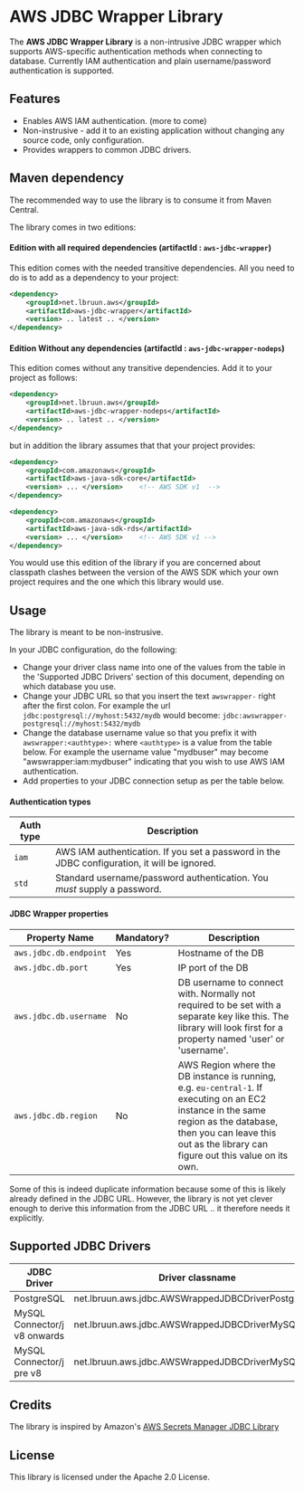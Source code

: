 # AWS JDBC Wrapper Library

The **AWS JDBC Wrapper Library** is a non-intrusive JDBC wrapper
which supports AWS-specific authentication methods when connecting
to database. Currently IAM authentication and plain username/password 
authentication is supported.


## Features

* Enables AWS IAM authentication. (more to come)
* Non-instrusive - add it to an existing application without changing 
  any source code, only configuration.
* Provides wrappers to common JDBC drivers.



## Maven dependency

The recommended way to use the library is to consume it from Maven Central. 

The library comes in two editions:

#### Edition with all required dependencies (artifactId : `aws-jdbc-wrapper`)

This edition comes with the needed transitive dependencies. All you need to do
is to add as a dependency to your project:

``` xml
<dependency>
    <groupId>net.lbruun.aws</groupId>
    <artifactId>aws-jdbc-wrapper</artifactId>  
    <version> .. latest .. </version>
</dependency>
```

#### Edition Without any dependencies (artifactId : `aws-jdbc-wrapper-nodeps`)

This edition comes without any transitive dependencies. Add it to your project
as follows:

``` xml
<dependency>
    <groupId>net.lbruun.aws</groupId>
    <artifactId>aws-jdbc-wrapper-nodeps</artifactId>  
    <version> .. latest .. </version>
</dependency>
```

but in addition the library assumes that that your project provides:

``` xml
<dependency>
    <groupId>com.amazonaws</groupId>
    <artifactId>aws-java-sdk-core</artifactId>  
    <version> ... </version>    <!-- AWS SDK v1  -->
</dependency>

<dependency>
    <groupId>com.amazonaws</groupId>
    <artifactId>aws-java-sdk-rds</artifactId>
    <version> ... </version>    <!-- AWS SDK v1 -->
</dependency>
```

You would use this edition of the library if you are concerned about classpath 
clashes between the version of the AWS SDK which your own project requires
and the one which this library would use.


## Usage

The library is meant to be non-instrusive.

In your JDBC configuration, do the following:

- Change your driver class name into one of the values from the 
  table in the 'Supported JDBC Drivers' section of this document, 
  depending on which database you use.
- Change your JDBC URL so that you insert the text `awswrapper-` right
  after the first colon. For example the url `jdbc:postgresql://myhost:5432/mydb`
  would become: `jdbc:awswrapper-postgresql://myhost:5432/mydb`
- Change the database username value so that you prefix it with
  `awswrapper:<authtype>:` where `<authtype>` is a value from the table
  below. For example the username value "mydbuser" may become "awswrapper:iam:mydbuser"
  indicating that you wish to use AWS IAM authentication.
- Add properties to your JDBC connection setup as per the table below.

#### Authentication types

| Auth type     |   Description                             |
|---------------|-------------------------------------------|
| `iam`         | AWS IAM authentication. If you set a password in the JDBC configuration, it will be ignored. |
| `std`         | Standard username/password authentication. You *must* supply a password. |


#### JDBC Wrapper properties



| Property Name          | Mandatory? | Description                    |
|------------------------|------------|--------------------------------|
| `aws.jdbc.db.endpoint` | Yes        | Hostname of the DB         |
| `aws.jdbc.db.port`     | Yes        | IP port of the DB              |
| `aws.jdbc.db.username` | No        | DB username to connect with. Normally not required to be set with a separate key like this. The library will look first for a property named 'user' or 'username'. |
| `aws.jdbc.db.region`   | No        | AWS Region where the DB instance is running, e.g. `eu-central-1`. If executing on an EC2 instance in the same region as the database, then you can leave this out as the library can figure out this value on its own. |

Some of this is indeed duplicate information because some of this is likely 
already defined in the JDBC URL. However, the library is not yet clever
enough to derive this information from the JDBC URL .. it therefore needs it
explicitly.


## Supported JDBC Drivers


| JDBC Driver                    | Driver classname                                    |
|--------------------------------|-----------------------------------------------------|
| PostgreSQL                     | net.lbruun.aws.jdbc.AWSWrappedJDBCDriverPostgreSQL  |
| MySQL Connector/j v8 onwards   | net.lbruun.aws.jdbc.AWSWrappedJDBCDriverMySQL       |
| MySQL Connector/j pre v8       | net.lbruun.aws.jdbc.AWSWrappedJDBCDriverMySQLpre8   |



## Credits

The library is inspired by Amazon's 
[AWS Secrets Manager JDBC Library](https://github.com/aws/aws-secretsmanager-jdbc)

## License

This library is licensed under the Apache 2.0 License.
